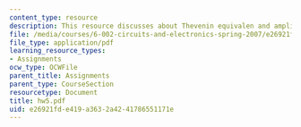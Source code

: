 ```yaml
---
content_type: resource
description: This resource discusses about Thevenin equivalen and amplifiers.
file: /media/courses/6-002-circuits-and-electronics-spring-2007/e26921fde419a3632a4241786551171e_hw5.pdf
file_type: application/pdf
learning_resource_types:
- Assignments
ocw_type: OCWFile
parent_title: Assignments
parent_type: CourseSection
resourcetype: Document
title: hw5.pdf
uid: e26921fd-e419-a363-2a42-41786551171e
---
```

